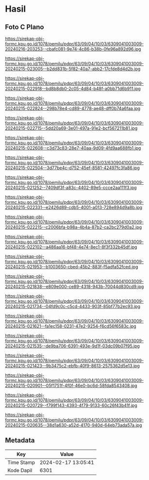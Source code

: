 # Hasil

## Foto C Plano

https://sirekap-obj-formc.kpu.go.id/1078/pemilu/pdpr/63/09/04/10/03/6309041003009-20240216-203253--cbafc081-9e74-4c86-b38b-0fe96a892d96.jpg

https://sirekap-obj-formc.kpu.go.id/1078/pemilu/pdpr/63/09/04/10/03/6309041003009-20240215-023005--b2dd831b-5f82-40a7-abb2-17cfde8d4d2b.jpg

https://sirekap-obj-formc.kpu.go.id/1078/pemilu/pdpr/63/09/04/10/03/6309041003009-20240215-022918--bd8b8db0-2c05-4d84-b48f-a0bb71d6b911.jpg

https://sirekap-obj-formc.kpu.go.id/1078/pemilu/pdpr/63/09/04/10/03/6309041003009-20240215-022824--298b78e4-cd89-4778-ae48-dff0b74a6faa.jpg

https://sirekap-obj-formc.kpu.go.id/1078/pemilu/pdpr/63/09/04/10/03/6309041003009-20240215-022715--5dd20a69-3e01-497a-91e2-bcf567211b81.jpg

https://sirekap-obj-formc.kpu.go.id/1078/pemilu/pdpr/63/09/04/10/03/6309041003009-20240215-022608--c3d73c83-28e7-40aa-9d09-4fd9aa688fb1.jpg

https://sirekap-obj-formc.kpu.go.id/1078/pemilu/pdpr/63/09/04/10/03/6309041003009-20240215-022504--3d77be4c-d752-45ef-8581-42497fc3fa86.jpg

https://sirekap-obj-formc.kpu.go.id/1078/pemilu/pdpr/63/09/04/10/03/6309041003009-20240215-021252--7409df3f-a83c-4402-89e5-ccce2aa111f3.jpg

https://sirekap-obj-formc.kpu.go.id/1078/pemilu/pdpr/63/09/04/10/03/6309041003009-20240215-022331--e2426d89-cdb5-4001-a013-728e894d9a8b.jpg

https://sirekap-obj-formc.kpu.go.id/1078/pemilu/pdpr/63/09/04/10/03/6309041003009-20240215-022215--c2006bfa-b98a-4b4a-87b2-ca2bc279d0a2.jpg

https://sirekap-obj-formc.kpu.go.id/1078/pemilu/pdpr/63/09/04/10/03/6309041003009-20240215-022102--a486aa16-bf48-4e74-8ec1-8f3f332b45df.jpg

https://sirekap-obj-formc.kpu.go.id/1078/pemilu/pdpr/63/09/04/10/03/6309041003009-20240215-021953--b1003650-cbed-45b2-883f-f5adfa52fced.jpg

https://sirekap-obj-formc.kpu.go.id/1078/pemilu/pdpr/63/09/04/10/03/6309041003009-20240215-021838--e809e000-ce89-4318-943b-70044d830cd9.jpg

https://sirekap-obj-formc.kpu.go.id/1078/pemilu/pdpr/63/09/04/10/03/6309041003009-20240215-021734--04fd9c0c-c5cd-4433-903f-85bf77b2ec93.jpg

https://sirekap-obj-formc.kpu.go.id/1078/pemilu/pdpr/63/09/04/10/03/6309041003009-20240215-021621--fa1ec158-0231-47e2-9254-f6cd56f6583c.jpg

https://sirekap-obj-formc.kpu.go.id/1078/pemilu/pdpr/63/09/04/10/03/6309041003009-20240215-021535--de9ba706-6391-493e-9d1f-03dc09b07f95.jpg

https://sirekap-obj-formc.kpu.go.id/1078/pemilu/pdpr/63/09/04/10/03/6309041003009-20240215-021423--9b3475c2-ebfb-40f9-8613-2575362d5e13.jpg

https://sirekap-obj-formc.kpu.go.id/1078/pemilu/pdpr/63/09/04/10/03/6309041003009-20240215-020901--05f1751f-4f0f-46e0-bc6d-58fda8543408.jpg

https://sirekap-obj-formc.kpu.go.id/1078/pemilu/pdpr/63/09/04/10/03/6309041003009-20240215-020729--f799f143-4393-4f79-9133-60c26f43b41f.jpg

https://sirekap-obj-formc.kpu.go.id/1078/pemilu/pdpr/63/09/04/10/03/6309041003009-20240215-020635--38d1a630-a52d-4170-940d-64eb73ada57a.jpg


## Metadata

| Key        | Value               |
| ---------- | ------------------- |
| Time Stamp | 2024-02-17 13:05:41 |
| Kode Dapil | 6301                |



